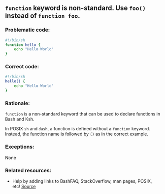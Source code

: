 ## `function` keyword is non-standard. Use `foo()` instead of `function foo`.

### Problematic code:

```sh
#!/bin/sh
function hello {
    echo "Hello World"
}
```

### Correct code:

```sh
#!/bin/sh
hello() {
    echo "Hello World"
}
```

### Rationale:

`function` is a non-standard keyword that can be used to declare functions in Bash and Ksh.

In POSIX `sh` and `dash`, a function is defined without a `function` keyword. Instead, the function name is followed by `()` as in the correct example.

### Exceptions:

None

### Related resources:

* Help by adding links to BashFAQ, StackOverflow, man pages, POSIX, etc!
[Source](https://github.com/koalaman/shellcheck/wiki/SC2113)

